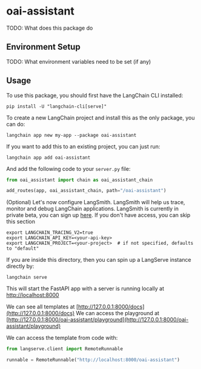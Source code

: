 # oai-assistant

TODO: What does this package do

## Environment Setup

TODO: What environment variables need to be set (if any)

## Usage

To use this package, you should first have the LangChain CLI installed:

```shell
pip install -U "langchain-cli[serve]"
```

To create a new LangChain project and install this as the only package, you can do:

```shell
langchain app new my-app --package oai-assistant
```

If you want to add this to an existing project, you can just run:

```shell
langchain app add oai-assistant
```

And add the following code to your `server.py` file:
```python
from oai_assistant import chain as oai_assistant_chain

add_routes(app, oai_assistant_chain, path="/oai-assistant")
```

(Optional) Let's now configure LangSmith. 
LangSmith will help us trace, monitor and debug LangChain applications. 
LangSmith is currently in private beta, you can sign up [here](https://smith.langchain.com/). 
If you don't have access, you can skip this section


```shell
export LANGCHAIN_TRACING_V2=true
export LANGCHAIN_API_KEY=<your-api-key>
export LANGCHAIN_PROJECT=<your-project>  # if not specified, defaults to "default"
```

If you are inside this directory, then you can spin up a LangServe instance directly by:

```shell
langchain serve
```

This will start the FastAPI app with a server is running locally at 
[http://localhost:8000](http://localhost:8000)

We can see all templates at [http://127.0.0.1:8000/docs](http://127.0.0.1:8000/docs)
We can access the playground at [http://127.0.0.1:8000/oai-assistant/playground](http://127.0.0.1:8000/oai-assistant/playground)  

We can access the template from code with:

```python
from langserve.client import RemoteRunnable

runnable = RemoteRunnable("http://localhost:8000/oai-assistant")
```